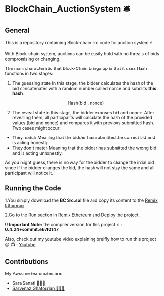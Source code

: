 # BlockChain_AuctionSystem 🛎
## General
This is a repository containing Block-chain src code for auction system ⚡️

With Block-chain system, auctions can be easily hold with no threats of bids compromising or changing. 

The main characteristic that Block-Chain brings up is that it uses Hash functions in two stages:
1. The guessing state
In this stage, the bidder calculates the hash of the bid concatenated with a random number called nonce and submits **this hash**.

    <div align="center">Hash(bid , nonce)</div>
2. The reveal state
In this stage, the bidder exposes bid and nonce. After revealing them, all participants will calculate the hash of the provided values (bid and nonce) and compares it with previous submitted hash. Two cases might occur: 
* They match
Meaning that the bidder has submitted the correct bid and is acting honestly.
* They don't match
Meaning that the bidder has submitted the wrong bid and is acting unhonestly.


As you might guess, there is no way for the bidder to change the intial bid since if the bidder changes the bid, the hash will not stay the same and all participant will notice it.

## Running the Code
1.You simply download the **BC Src.sol** file and copy its content to the [Remix Ethereum](https://remix.ethereum.org/#optimize=false&evmVersion=null&version=soljson-v0.6.6+commit.6c089d02.js&appVersion=0.7.7)

2.Go to the Run section in [Remix Ethereum](https://remix.ethereum.org/#optimize=false&evmVersion=null&version=soljson-v0.6.6+commit.6c089d02.js&appVersion=0.7.7) and Deploy the project.

**‼️ Important Note:** the compiler version for this project is : **0.4.24+commit.e67f0147**

Also, check out my youtube video explaining breifly how to run this project 😊 📺 : [Youtube](https://youtu.be/q-t4NOFGC7k)

## Contributions
My Awsome teammates are:
* Sara Sanati 🧑🏼‍💻
* [Sarvenaz Ghafourian 🧑🏼‍💻](https://github.com/Sarvenaz1376)
